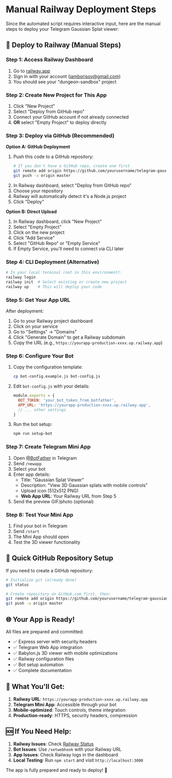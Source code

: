 # Manual Railway Deployment Steps

Since the automated script requires interactive input, here are the manual steps to deploy your Telegram Gaussian Splat viewer:

## 🚂 Deploy to Railway (Manual Steps)

### Step 1: Access Railway Dashboard
1. Go to [railway.app](https://railway.app)
2. Sign in with your account (iamborisov@gmail.com)
3. You should see your "dungeon-sandbox" project

### Step 2: Create New Project for This App
1. Click "New Project"
2. Select "Deploy from GitHub repo"
3. Connect your GitHub account if not already connected
4. **OR** select "Empty Project" to deploy directly

### Step 3: Deploy via GitHub (Recommended)

**Option A: GitHub Deployment**
1. Push this code to a GitHub repository:
   ```bash
   # If you don't have a GitHub repo, create one first
   git remote add origin https://github.com/yourusername/telegram-gaussian-splat.git
   git push -u origin master
   ```
2. In Railway dashboard, select "Deploy from GitHub repo"
3. Choose your repository
4. Railway will automatically detect it's a Node.js project
5. Click "Deploy"

**Option B: Direct Upload**
1. In Railway dashboard, click "New Project"
2. Select "Empty Project"
3. Click on the new project
4. Click "Add Service"
5. Select "GitHub Repo" or "Empty Service"
6. If Empty Service, you'll need to connect via CLI later

### Step 4: CLI Deployment (Alternative)
```bash
# In your local terminal (not in this environment):
railway login
railway init  # Select existing or create new project
railway up    # This will deploy your code
```

### Step 5: Get Your App URL
After deployment:
1. Go to your Railway project dashboard
2. Click on your service
3. Go to "Settings" → "Domains"
4. Click "Generate Domain" to get a Railway subdomain
5. Copy the URL (e.g., `https://yourapp-production-xxxx.up.railway.app`)

### Step 6: Configure Your Bot
1. Copy the configuration template:
   ```bash
   cp bot-config.example.js bot-config.js
   ```

2. Edit `bot-config.js` with your details:
   ```javascript
   module.exports = {
     BOT_TOKEN: 'your_bot_token_from_botfather',
     APP_URL: 'https://yourapp-production-xxxx.up.railway.app',
     // ... other settings
   }
   ```

3. Run the bot setup:
   ```bash
   npm run setup-bot
   ```

### Step 7: Create Telegram Mini App
1. Open [@BotFather](https://t.me/botfather) in Telegram
2. Send `/newapp`
3. Select your bot
4. Enter app details:
   - Title: "Gaussian Splat Viewer"
   - Description: "View 3D Gaussian splats with mobile controls"
   - Upload icon (512x512 PNG)
   - **Web App URL**: Your Railway URL from Step 5
5. Send the preview GIF/photo (optional)

### Step 8: Test Your Mini App
1. Find your bot in Telegram
2. Send `/start`
3. The Mini App should open
4. Test the 3D viewer functionality

## 🔧 Quick GitHub Repository Setup

If you need to create a GitHub repository:

```bash
# Initialize git (already done)
git status

# Create repository on GitHub.com first, then:
git remote add origin https://github.com/yourusername/telegram-gaussian-splat.git
git push -u origin master
```

## 🌐 Your App is Ready!

All files are prepared and committed:
- ✅ Express server with security headers
- ✅ Telegram Web App integration
- ✅ Babylon.js 3D viewer with mobile optimizations
- ✅ Railway configuration files
- ✅ Bot setup automation
- ✅ Complete documentation

## 📱 What You'll Get:

1. **Railway URL**: `https://yourapp-production-xxxx.up.railway.app`
2. **Telegram Mini App**: Accessible through your bot
3. **Mobile-optimized**: Touch controls, theme integration
4. **Production-ready**: HTTPS, security headers, compression

## 🆘 If You Need Help:

1. **Railway Issues**: Check [Railway Status](https://status.railway.app/)
2. **Bot Issues**: Use `/setwebhook` with your Railway URL
3. **App Issues**: Check Railway logs in the dashboard
4. **Local Testing**: Run `npm start` and visit `http://localhost:3000`

The app is fully prepared and ready to deploy! 🚀